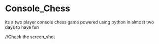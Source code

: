 # Console_Chess
its a two player console chess game powered using python in almost two days to have fun

//Check the screen_shot
